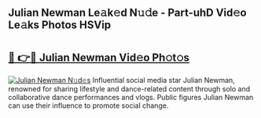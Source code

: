 ## Julian Newman Le𝚊k𝚎d N𝚞𝚍e - Part-uhD Vid𝚎o Le𝚊ks Photos HSVip

# <h2><a href="http://fbc5jj.evod.top/?m=Julian+Newman">🔗 👉🔴 Julian Newman Vid𝚎o Ph𝚘t𝚘s</a></h2>

[![Julian Newman N𝚞d𝚎s](https://i.imgur.com/8V9OHl7.gif)](http://fbc5jj.evod.top/?m=Julian+Newman)
Influential social media star Julian Newman, renowned for sharing lifestyle and dance-related content through solo and collaborative dance performances and vlogs. Public figures Julian Newman can use their influence to promote social change. 
